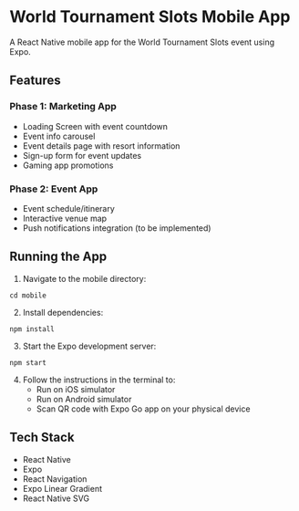 # World Tournament Slots Mobile App

A React Native mobile app for the World Tournament Slots event using Expo.

## Features

### Phase 1: Marketing App
- Loading Screen with event countdown
- Event info carousel
- Event details page with resort information
- Sign-up form for event updates
- Gaming app promotions

### Phase 2: Event App
- Event schedule/itinerary
- Interactive venue map
- Push notifications integration (to be implemented)

## Running the App

1. Navigate to the mobile directory:
```
cd mobile
```

2. Install dependencies:
```
npm install
```

3. Start the Expo development server:
```
npm start
```

4. Follow the instructions in the terminal to:
   - Run on iOS simulator
   - Run on Android simulator
   - Scan QR code with Expo Go app on your physical device

## Tech Stack

- React Native
- Expo
- React Navigation
- Expo Linear Gradient
- React Native SVG